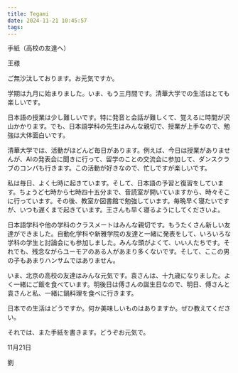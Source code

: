 ```yaml
---
title: Tegami
date: 2024-11-21 10:45:57
tags:
---
```

手紙（高校の友達へ）

王様

ご無沙汰しております。お元気ですか。

学期は九月に始まりました。いま、もう三月間です。清華大学での生活はとても楽しいです。

日本語の授業は少し難しいです。特に発音と会話が難しくて、覚えるに時間が沢山かかります。でも、日本語学科の先生はみんな親切で、授業が上手なので、勉強は大体面白いです。

清華大学では、活動がほどんど毎日があります。例えば、今日は授業がありませんが、AIの発表会に聞きに行って、留学のことの交流会に参加して、ダンスクラブのコンパも行きます。この活動が好きなので、忙しですが楽しいです。

私は毎日、よく七時に起きています。そして、日本語の予習と復習をしています。ちょうど七時から七時四十五分まで、音読室が開いていますから、時々そこに行っています。その後、教室か図書館で勉強しています。毎晩早く寝たいですが、いつも遅くまで起きています。王さんも早く寝るようにしてくださいよ。

日本語学科や他の学科のクラスメートはみんな親切です。もうたくさん新しい友達ができました。自動化学科や新雅学院の友達と一緒に発表をして、いろいろな学科の学生と討論会にも参加しました。みんな頭がよくて、いい人たちです。それでも、残念ながらユーモアのある人があまり多くないです。そして、ここの男の子もあまりハンサムではありません。

いま、北京の高校の友達はみんな元気です。袁さんは、十九歳になりました。よく一緒にご飯を食べています。明後日は傅さんの誕生日なので、明日、傅さんと袁さんと私、一緒に鍋料理を食べに行きます。

日本での生活はどうですか。何か美味しいものはありますか。ぜひ教えてください。

それでは、また手紙を書きます。どうぞお元気で。

11月21日

劉